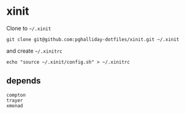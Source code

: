 # xinit

Clone to `~/.xinit`

```
git clone git@github.com:pghalliday-dotfiles/xinit.git ~/.xinit
```

and create `~/.xinitrc`

```
echo "source ~/.xinit/config.sh" > ~/.xinitrc
```

## depends

```
compton
trayer
xmonad
```
